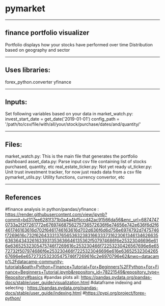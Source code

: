 # pymarket
-------------
finance portfolio visualizer
-------------
Portfolio displays how your stocks have performed over time
Distribution based on geography and sector

-------------
Uses libraries:
-------------
forex_python.converter
yfinance

-------------
Inputs:
-------------
Set following variables based on your data in market_watch.py:
invest_start_date = get_date('2019-01-01')
config_path = '/path/to/csv/file/with/all/your/stock/purchase/dates/and/quantity/'

-------------
Files:
-------------
market_watch.py: This is the main file that generates the portfolio dashboard
asset_data.py: Parse input csv file containing list of stocks purchased, quantity, etc
real_estate_ticker.py: Not yet ready
ut_ticker.py: Unit trust investment tracker, for now just reads data from a csv file
pymarket_utils.py: Utility functions, currency convertor, etc

-------------
References
-------------
#finance analysis in python/pandas/yfinance : https://render.githubusercontent.com/view/ipynb?commit=bd317ee6281f371b0a4a4bf5ccd42ac91566da56&enc_url=68747470733a2f2f7261772e67697468756275736572636f6e74656e742e636f6d2f6461746163616d702f6461746163616d702d636f6d6d756e6974792d7475746f7269616c732f626433313765653632383166333731623061346134626635636364343261633931353636646135362f507974686f6e25323046696e616e63652532305475746f7269616c253230466f72253230426567696e6e6572732f507974686f6e253230466f7225323046696e616e6365253230426567696e6e6572732532305475746f7269616c2e6970796e62&nwo=datacamp%2Fdatacamp-community-tutorials&path=Python+Finance+Tutorial+For+Beginners%2FPython+For+Finance+Beginners+Tutorial.ipynb&repository_id=78221549&repository_type=Repository#basics
#pandas plots all: https://pandas.pydata.org/pandas-docs/stable/user_guide/visualization.html
#dataframe indexing and selecting : https://pandas.pydata.org/pandas-docs/stable/user_guide/indexing.html
#https://pypi.org/project/forex-python/
